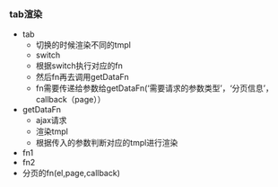 ### tab渲染
+ tab
    + 切换的时候渲染不同的tmpl
    + switch
    + 根据switch执行对应的fn
    + 然后fn再去调用getDataFn
    + fn需要传递给参数给getDataFn(‘需要请求的参数类型’，‘分页信息’，callback（page））
+ getDataFn
    + ajax请求
    + 渲染tmpl
    + 根据传入的参数判断对应的tmpl进行渲染
+ fn1
+ fn2
+ 分页的fn(el,page,callback)
